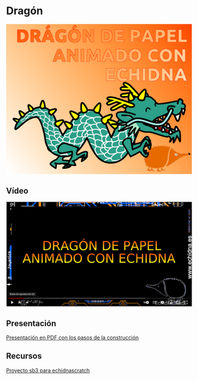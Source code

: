 # Dragón
![Dragón](https://github.com/lobotic/Proyectitos/blob/master/Echidna/Dragon/dragon.png)

## Vídeo
[![Video en Youtube](https://github.com/lobotic/Proyectitos/blob/master/Echidna/Dragon/dragonyoutube.png)]([https://youtu.be/907YVs2AwuM](https://www.youtube.com/watch?v=ieKriSwkNQc))

## Presentación
[Presentación en PDF con los pasos de la construcción](https://github.com/lobotic/Proyectitos/blob/master/Echidna/Dragon/Dragón.pdf)

## Recursos
[Proyecto sb3 para echidnascratch](https://github.com/lobotic/Proyectitos/blob/master/Echidna/Dragon/dragon.sb3)
